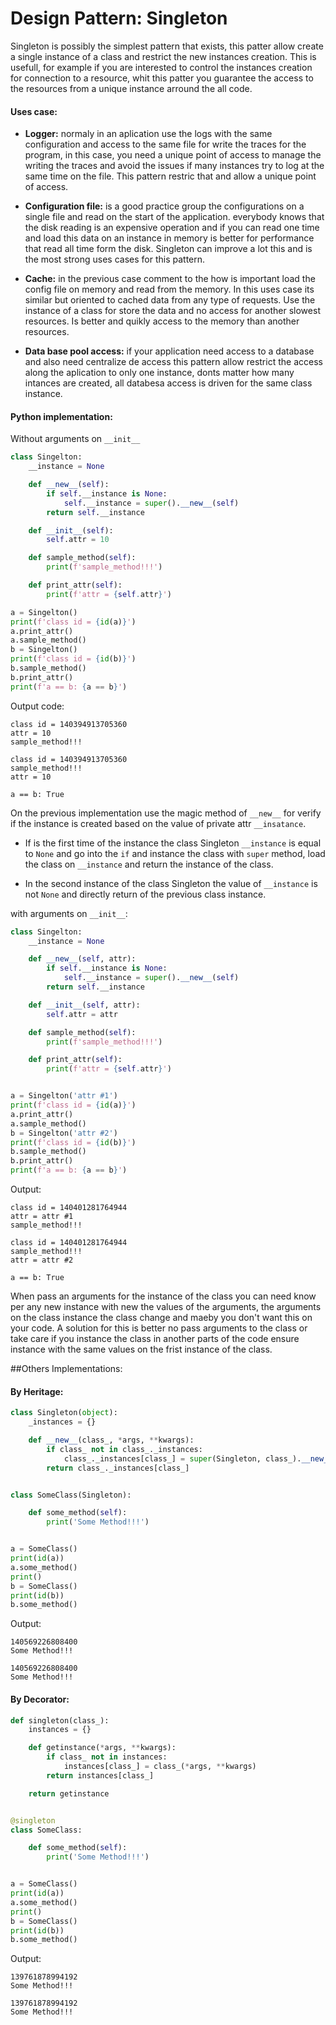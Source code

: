 # Design Pattern: Singleton

Singleton is possibly the simplest pattern that exists, this patter allow create a single instance of a class and restrict 
the new instances creation. This is usefull, for example if you are interested to control the instances creation for 
connection to a resource, whit this patter you guarantee the access to the resources from a unique instance arround the all code.

#### Uses case:
- **Logger:** normaly in an aplication use the logs with the same configuration and access to the same file for write the traces for the program,
in this case, you need a unique point of access to manage the writing the traces and avoid the issues if many instances try to log
at the same time on the file. This pattern restric that and allow a unique point of access.

- **Configuration file:** is a good practice group the configurations on a single file and read on the start of the application. 
everybody knows that the disk reading is an expensive operation and if you can read one time and load this data on an 
instance in memory is better for performance that read all time form the disk. Singleton can improve a lot this and is 
the most strong uses cases for this pattern.

- **Cache:** in the previous case comment to the how is important load the config file on memory and read from the memory. 
In this uses case its similar but oriented to cached data from any type of requests. Use the instance of a class for store 
the data and no access for another slowest resources. Is better and quikly access to the memory than another resources.

- **Data base pool access:** if your application need access to a database and also need centralize de access this pattern 
allow restrict the access along the aplication to only one instance, donts matter how many intances are created, all 
databesa access is driven for the same class instance.

#### Python implementation:

Without arguments on `__init__`

```python
class Singelton:
    __instance = None

    def __new__(self):
        if self.__instance is None:
            self.__instance = super().__new__(self)
        return self.__instance

    def __init__(self):
        self.attr = 10

    def sample_method(self):
        print(f'sample_method!!!')

    def print_attr(self):
        print(f'attr = {self.attr}')

a = Singelton()
print(f'class id = {id(a)}')
a.print_attr()
a.sample_method()
b = Singelton()
print(f'class id = {id(b)}')
b.sample_method()
b.print_attr()
print(f'a == b: {a == b}')

```
Output code:
```shell script
class id = 140394913705360
attr = 10
sample_method!!!

class id = 140394913705360
sample_method!!!
attr = 10

a == b: True
```

On the previous implementation use the magic method of `__new__` for verify if the instance is created based on the value 
of private attr `__insatance`.

- If is the first time of the instance the class Singleton `__instance` is equal to `None` and  go into the `if` and 
instance the class with `super` method, load the class on `__instance` and return the instance of the class.

- In the second instance of the class Singleton the value of `__instance` is not `None` and directly return of the previous
class instance.

with arguments on `__init__`:

```python
class Singelton:
    __instance = None

    def __new__(self, attr):
        if self.__instance is None:
            self.__instance = super().__new__(self)
        return self.__instance

    def __init__(self, attr):
        self.attr = attr

    def sample_method(self):
        print(f'sample_method!!!')

    def print_attr(self):
        print(f'attr = {self.attr}')


a = Singelton('attr #1')
print(f'class id = {id(a)}')
a.print_attr()
a.sample_method()
b = Singelton('attr #2')
print(f'class id = {id(b)}')
b.sample_method()
b.print_attr()
print(f'a == b: {a == b}')
```
Output:
 
 ```shell script
class id = 140401281764944
attr = attr #1
sample_method!!!

class id = 140401281764944
sample_method!!!
attr = attr #2

a == b: True
```

When pass an arguments for the instance of the class you can need know per any new instance with new the values of the 
arguments, the arguments on the class instance the class change and maeby you don't want this on your code. A solution 
for this is better no pass arguments to the class or take care if you instance the class in another parts of the code 
ensure instance with the same values on the frist instance of the class.

##Others Implementations:

#### By Heritage:

```python
class Singleton(object):
    _instances = {}

    def __new__(class_, *args, **kwargs):
        if class_ not in class_._instances:
            class_._instances[class_] = super(Singleton, class_).__new__(class_, *args, **kwargs)
        return class_._instances[class_]


class SomeClass(Singleton):

    def some_method(self):
        print('Some Method!!!')


a = SomeClass()
print(id(a))
a.some_method()
print()
b = SomeClass()
print(id(b))
b.some_method()
```
Output:
```shell script
140569226808400
Some Method!!!

140569226808400
Some Method!!!
```

#### By Decorator:

```python
def singleton(class_):
    instances = {}

    def getinstance(*args, **kwargs):
        if class_ not in instances:
            instances[class_] = class_(*args, **kwargs)
        return instances[class_]

    return getinstance


@singleton
class SomeClass:

    def some_method(self):
        print('Some Method!!!')


a = SomeClass()
print(id(a))
a.some_method()
print()
b = SomeClass()
print(id(b))
b.some_method()
```
Output:
```shell script
139761878994192
Some Method!!!

139761878994192
Some Method!!!
```




